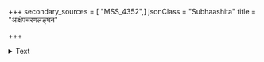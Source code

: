 +++
secondary_sources = [ "MSS_4352",]
jsonClass = "Subhaashita"
title = "आक्षेपचरणलङ्घन"

+++

<details><summary>Text</summary>

आक्षेपचरणलङ्घन- केशग्रहकेलिकुतुकतरलेन।  
स्त्रीणां पतिरपि गुरुरिति धर्मं न श्राविता सुतनुः॥
</details>
